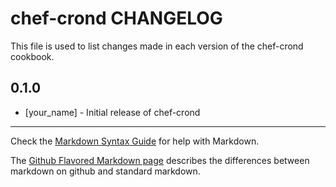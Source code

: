 chef-crond CHANGELOG
====================

This file is used to list changes made in each version of the chef-crond cookbook.

0.1.0
-----
- [your_name] - Initial release of chef-crond

- - -
Check the [Markdown Syntax Guide](http://daringfireball.net/projects/markdown/syntax) for help with Markdown.

The [Github Flavored Markdown page](http://github.github.com/github-flavored-markdown/) describes the differences between markdown on github and standard markdown.
